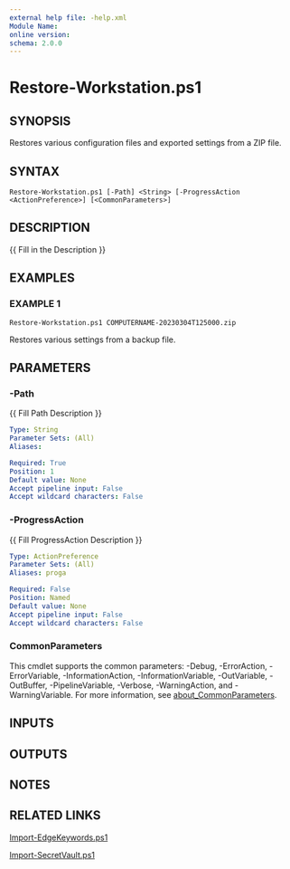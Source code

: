 ```yaml
---
external help file: -help.xml
Module Name:
online version:
schema: 2.0.0
---
```


# Restore-Workstation.ps1

## SYNOPSIS
Restores various configuration files and exported settings from a ZIP file.

## SYNTAX

```
Restore-Workstation.ps1 [-Path] <String> [-ProgressAction <ActionPreference>] [<CommonParameters>]
```

## DESCRIPTION
{{ Fill in the Description }}

## EXAMPLES

### EXAMPLE 1
```
Restore-Workstation.ps1 COMPUTERNAME-20230304T125000.zip
```

Restores various settings from a backup file.

## PARAMETERS

### -Path
{{ Fill Path Description }}

```yaml
Type: String
Parameter Sets: (All)
Aliases:

Required: True
Position: 1
Default value: None
Accept pipeline input: False
Accept wildcard characters: False
```

### -ProgressAction
{{ Fill ProgressAction Description }}

```yaml
Type: ActionPreference
Parameter Sets: (All)
Aliases: proga

Required: False
Position: Named
Default value: None
Accept pipeline input: False
Accept wildcard characters: False
```

### CommonParameters
This cmdlet supports the common parameters: -Debug, -ErrorAction, -ErrorVariable, -InformationAction, -InformationVariable, -OutVariable, -OutBuffer, -PipelineVariable, -Verbose, -WarningAction, and -WarningVariable. For more information, see [about_CommonParameters](http://go.microsoft.com/fwlink/?LinkID=113216).

## INPUTS

## OUTPUTS

## NOTES

## RELATED LINKS

[Import-EdgeKeywords.ps1]()

[Import-SecretVault.ps1]()

